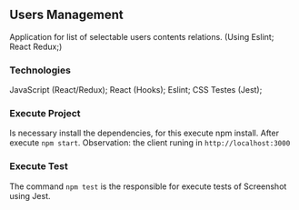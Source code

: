 ## Users Management

Application for list of selectable users contents relations. (Using Eslint; React Redux;)

### Technologies

JavaScript (React/Redux);
React (Hooks);
Eslint;
CSS
Testes (Jest);

### Execute Project
Is necessary install the dependencies, for this execute npm install.
After execute `npm start`.
Observation: the client runing in `http://localhost:3000`

### Execute Test
The command `npm test` is the responsible for execute
tests of Screenshot using Jest.
